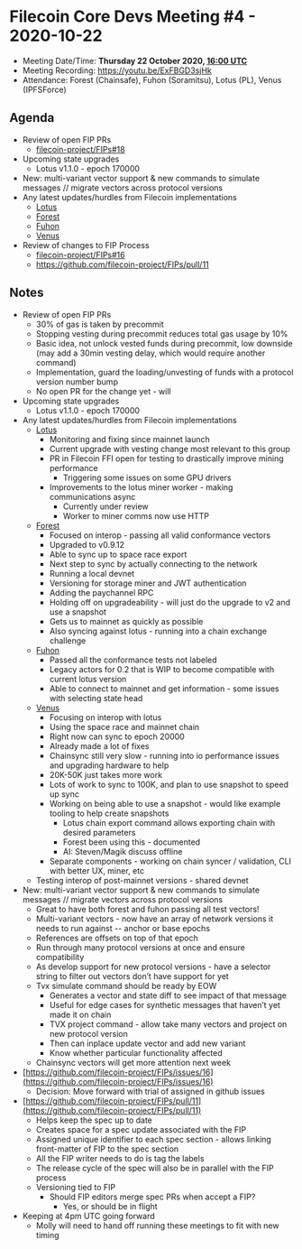 # Filecoin Core Devs Meeting #4 - 2020-10-22

- Meeting Date/Time: **Thursday 22 October 2020, [16:00 UTC](https://savvytime.com/converter/utc-to-germany-berlin-united-kingdom-london-ny-new-york-city-ca-san-francisco-china-shanghai-japan-tokyo-australia-sydney/16-00)**
- Meeting Recording: https://youtu.be/ExFBGD3sjHk
- Attendance: Forest (Chainsafe), Fuhon (Soramitsu), Lotus (PL),  Venus (IPFSForce)

## Agenda

*   Review of open FIP PRs
    *   [filecoin-project/FIPs#18](https://github.com/filecoin-project/FIPs/issues/18)
*   Upcoming state upgrades
    *   Lotus v1.1.0 - epoch 170000
*   New: multi-variant vector support & new commands to simulate messages // migrate vectors across protocol versions
*   Any latest updates/hurdles from Filecoin implementations
    *   [Lotus](https://github.com/filecoin-project/lotus)
    *   [Forest](https://github.com/ChainSafe/forest)
    *   [Fuhon](https://github.com/filecoin-project/cpp-filecoin)
    *   [Venus](https://github.com/filecoin-project/go-filecoin)
*   Review of changes to FIP Process
    *   [filecoin-project/FIPs#16](https://github.com/filecoin-project/FIPs/issues/16)
    *   https://github.com/filecoin-project/FIPs/pull/11

## Notes

*   Review of open FIP PRs
    *   30% of gas is taken by precommit
    *   Stopping vesting during precommit reduces total gas usage by 10%
    *   Basic idea, not unlock vested funds during precommit, low downside (may add a 30min vesting delay, which would require another command)
    *   Implementation, guard the loading/unvesting of funds with a protocol version number bump
    *   No open PR for the change yet - will 
*   Upcoming state upgrades
    *   Lotus v1.1.0 - epoch 170000
*   Any latest updates/hurdles from Filecoin implementations
    *   [Lotus](https://github.com/filecoin-project/lotus)
        *   Monitoring and fixing since mainnet launch
        *   Current upgrade with vesting change most relevant to this group
        *   PR in Filecoin FFI open for testing to drastically improve mining performance
            *   Triggering some issues on some GPU drivers
        *   Improvements to the lotus miner worker - making communications async
            *   Currently under review
            *   Worker to miner comms now use HTTP
    *   [Forest](https://github.com/ChainSafe/forest)
        *   Focused on interop - passing all valid conformance vectors
        *   Upgraded to v0.9.12
        *   Able to sync up to space race export 
        *   Next step to sync by actually connecting to the network
        *   Running a local devnet
        *   Versioning for storage miner and JWT authentication
        *   Adding the paychannel RPC
        *   Holding off on upgradeability - will just do the upgrade to v2 and use a snapshot
        *   Gets us to mainnet as quickly as possible
        *   Also syncing against lotus - running into a chain exchange challenge
    *   [Fuhon](https://github.com/filecoin-project/cpp-filecoin)
        *   Passed all the conformance tests not labeled
        *   Legacy actors for 0.2 that is WIP to become compatible with current lotus version
        *   Able to connect to mainnet and get information - some issues with selecting state head
    *   [Venus](https://github.com/filecoin-project/go-filecoin)
        *   Focusing on interop with lotus
        *   Using the space race and mainnet chain
        *   Right now can sync to epoch 20000
        *   Already made a lot of fixes
        *   Chainsync still very slow - running into io performance issues and upgrading hardware to help
        *   20K-50K just takes more work
        *   Lots of work to sync to 100K, and plan to use snapshot to speed up sync
        *   Working on being able to use a snapshot - would like example tooling to help create snapshots
            *   Lotus chain export command allows exporting chain with desired parameters
            *   Forest been using this - documented
            *   AI: Steven/Magik discuss offline
        *   Separate components - working on chain syncer / validation, CLI with better UX, miner, etc
    *   Testing interop of post-mainnet versions - shared devnet
*   New: multi-variant vector support & new commands to simulate messages // migrate vectors across protocol versions
    *   Great to have both forest and fuhon passing all test vectors!
    *   Multi-variant vectors - now have an array of network versions it needs to run against -- anchor or base epochs
    *   References are offsets on top of that epoch
    *   Run through many protocol versions at once and ensure compatibility
    *   As develop support for new protocol versions - have a selector string to filter out vectors don’t have support for yet
    *   Tvx simulate command should be ready by EOW
        *   Generates a vector and state diff to see impact of that message
        *   Useful for edge cases for synthetic messages that haven’t yet made it on chain
        *   TVX project command - allow take many vectors and project on new protocol version
        *   Then can inplace update vector and add new variant
        *   Know whether particular functionality affected
    *   Chainsync vectors will get more attention next week
*   [https://github.com/filecoin-project/FIPs/issues/16](https://github.com/filecoin-project/FIPs/issues/16)
    *   Decision: Move forward with trial of assigned in github issues
*   [https://github.com/filecoin-project/FIPs/pull/11](https://github.com/filecoin-project/FIPs/pull/11)
    *   Helps keep the spec up to date
    *   Creates space for a spec update associated with the FIP
    *   Assigned unique identifier to each spec section - allows linking front-matter of FIP to the spec section
    *   All the FIP writer needs to do is tag the labels
    *   The release cycle of the spec will also be in parallel with the FIP process
    *   Versioning tied to FIP
        *   Should FIP editors merge spec PRs when accept a FIP?
            *   Yes, or should be in flight
*   Keeping at 4pm UTC going forward
    *   Molly will need to hand off running these meetings to fit with new timing
